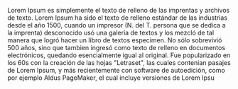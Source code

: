Lorem Ipsum es simplemente el texto de relleno de las imprentas
y archivos de texto. Lorem Ipsum ha sido el texto de relleno estándar 
de las industrias desde el año 1500, cuando un impresor (N. del T. 
persona que se dedica a la imprenta) desconocido usó una galería de 
textos y los mezcló de tal manera que logró hacer un libro de textos 
especimen. No sólo sobrevivió 500 años, sino que tambien ingresó como 
texto de relleno en documentos electrónicos, quedando esencialmente 
igual al original. Fue popularizado en los 60s con la creación de las 
hojas "Letraset", las cuales contenian pasajes de Lorem Ipsum, y más 
recientemente con software de autoedición, como por ejemplo Aldus 
PageMaker, el cual incluye versiones de Lorem Ipsu 